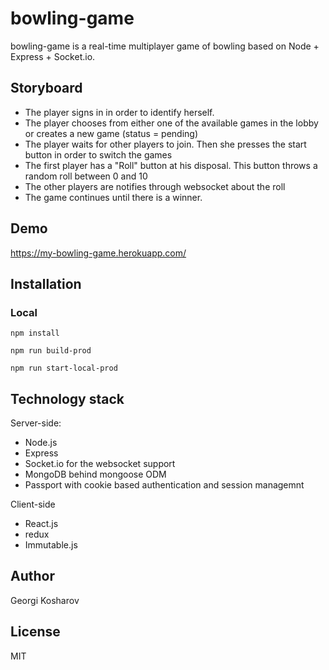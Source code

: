 # bowling-game

bowling-game is a real-time multiplayer game of bowling based on Node + Express + Socket.io.

## Storyboard

- The player signs in in order to identify herself.
- The player chooses from either one of the available games in the lobby or creates a new game (status = pending)
- The player waits for other players to join. Then she presses the start button in order to switch the games
- The first player has a "Roll" button at his disposal. This button throws a random roll between 0 and 10
- The other players are notifies through websocket about the roll
- The game continues until there is a winner.

## Demo
https://my-bowling-game.herokuapp.com/

## Installation

### Local

```
npm install
```

```
npm run build-prod
```

```
npm run start-local-prod
```

## Technology stack

Server-side:

- Node.js
- Express
- Socket.io for the websocket support
- MongoDB behind mongoose ODM
- Passport with cookie based authentication and session managemnt

Client-side

- React.js 
- redux
- Immutable.js 


## Author

Georgi Kosharov

## License

MIT




